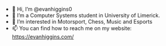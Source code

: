 - 👋 Hi, I’m @evanhiggins0
- 🌱 I’m a Computer Systems student in University of Limerick.
- 👀 I’m interested in Motorsport, Chess, Music and Esports
- 📫 You can find how to reach me on my website: https://evanhiggins.com/

<!---
evanhiggins0/evanhiggins0 is a ✨ special ✨ repository because its `README.md` (this file) appears on your GitHub profile.
You can click the Preview link to take a look at your changes.
--->
